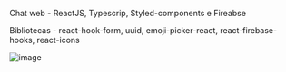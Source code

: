 Chat web - ReactJS, Typescrip, Styled-components e Fireabse

Bibliotecas - react-hook-form, uuid, emoji-picker-react, react-firebase-hooks, react-icons

![image](https://user-images.githubusercontent.com/88684378/197587764-2ec4bf3a-f6b9-4c2c-a155-df5e5088f7ff.png)

